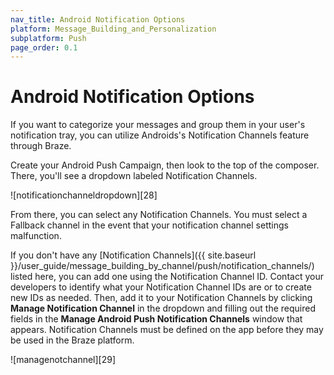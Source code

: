 ```yaml
---
nav_title: Android Notification Options
platform: Message_Building_and_Personalization
subplatform: Push
page_order: 0.1
---
```


# Android Notification Options

If you want to categorize your messages and group them in your user's notification tray, you can utilize Androids's Notification Channels feature through Braze.

Create your Android Push Campaign, then look to the top of the composer. There, you'll see a dropdown labeled Notification Channels.

![notificationchanneldropdown][28]

From there, you can select any Notification Channels. You must select a Fallback channel in the event that your notification channel settings malfunction.

If you don't have any [Notification Channels]({{ site.baseurl }}/user_guide/message_building_by_channel/push/notification_channels/) listed here, you can add one using the Notification Channel ID. Contact your developers to identify what your Notification Channel IDs are or to create new IDs as needed. Then, add it to your Notification Channels by clicking __Manage Notification Channel__ in the dropdown and filling out the required fields in the __Manage Android Push Notification Channels__ window that appears. Notification Channels must be defined on the app before they may be used in the Braze platform.

![managenotchannel][29]
